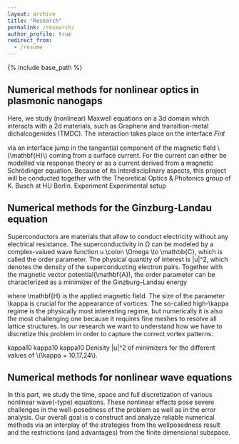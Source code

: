 ```yaml
---
layout: archive
title: "Research"
permalink: /research/
author_profile: true
redirect_from:
  - /resume
---
```


{% include base_path %}


## Numerical methods for nonlinear optics in plasmonic nanogaps

Here, we study (nonlinear) Maxwell equations on a 3d domain which interacts with a 2d materials, such as Graphene and transition-metal dichalcogenides (TMDC). The interaction takes place on the interface 𝐹𝑖𝑛𝑡

via an interface jump in the tangential component of the magnetic field \\(\mathbf{H}\\) coming from a surface current. For the current can either be modelled via response theory or as a current derived from a magnetic Schrödinger equation. Because of its interdisciplinary aspects, this project will be conducted together with the Theoretical Optics & Photonics group of K. Busch at HU Berlin.
Experiment
Experimental setup

## Numerical methods for the Ginzburg-Landau equation

Superconductors are materials that allow to conduct electricity without any electrical resistance. The superconductivity in Ω can be modeled by a complex-valued wave function u \colon \Omega \to \mathbb{C}, which is called the order parameter. The physical quantity of interest is |u|^2, which denotes the density of the superconducting electron pairs. Together with the magnetic vector potential\(\mathbf{A}\), the order parameter can be characterized as a minimizer of the Ginzburg–Landau energy

where \mathbf{H} is the applied magnetic field. The size of the parameter \kappa is crucial for the appearance of vortices. The so-called high-\kappa regime is the physically most interesting regime, but numerically it is also the most challenging one because it requires fine meshes to resolve all lattice structures. In our research we want to understand how we have to discretize this problem in order to capture the correct vortex patterns.

 
kappa10 kappa10 kappa10
Denisity |u|^2 of minimizers for the different values of \\(\kappa = 10,17,24\\).

 
## Numerical methods for nonlinear wave equations

In this part, we study the time, space and full discretization of various nonlinear wave(-type) equations. These nonlinear effects pose severe challenges in the well-posedness of the problem as well as in the error analysis. Our overall goal is o construct and analyze reliable numerical methods via an interplay of the strategies from the wellposedness result and the restrictions (and advantages) from the finite dimensional subspace.
